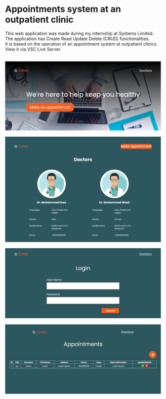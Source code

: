 # Appointments system at an outpatient clinic

This web application was made during my internship at Systems Limited. <br>
The application has Create Read Update Delete (CRUD) functionalities. <br>
It is based on the operation of an appointment system at outpatient clinics. <br>
View it via VSC Live Server <br> <br>

![Hero Page](https://github.com/eesawazir/sl_appointments/blob/main/Project-Images/Hero.png) <br> <br>
![Doctors Page](https://github.com/eesawazir/sl_appointments/blob/main/Project-Images/Doctors.png) <br> <br>
![Login Page](https://github.com/eesawazir/sl_appointments/blob/main/Project-Images/Login.png) <br> <br>
![Appointments Page](https://github.com/eesawazir/sl_appointments/blob/main/Project-Images/Appointments.png) <br> <br>
